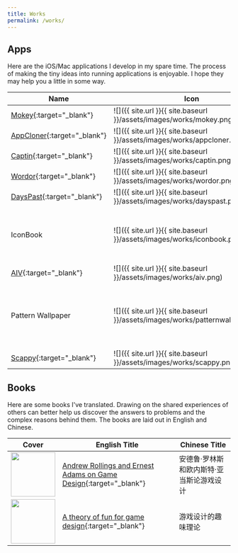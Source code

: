 ```yaml
---
title: Works
permalink: /works/
---
```


## Apps

Here are the iOS/Mac applications I develop in my spare time. The process of making the tiny ideas into running applications is enjoyable. I hope they may help you a little in some way.

Name | Icon | Description | Platform
--- | --- | --- | ---
[Mokey](http://mokey.mystrikingly.com/){:target="_blank"} | ![]({{ site.url }}{{ site.baseurl }}/assets/images/works/mokey.png) | Visualize Mac shortcuts. | Mac
[AppCloner](https://github.com/cool8jay/public/blob/master/appcloner/AppCloner.zip){:target="_blank"} | ![]({{ site.url }}{{ site.baseurl }}/assets/images/works/appcloner.png) | Run multiple instances of Mac app. | Mac
[Captin](https://github.com/cool8jay/public/blob/master/captin/Captin.zip){:target="_blank"} | ![]({{ site.url }}{{ site.baseurl }}/assets/images/works/captin.png) | Show Mac caps lock status. | Mac
[Wordor](https://apps.apple.com/cn/app/wordor/id1192997654?l=en-GB&mt=12){:target="_blank"} | ![]({{ site.url }}{{ site.baseurl }}/assets/images/works/wordor.png) | English word speller. | Mac
[DaysPast](https://apps.apple.com/cn/app/dayspast/id1230762386?l=en-GB&mt=12){:target="_blank"} | ![]({{ site.url }}{{ site.baseurl }}/assets/images/works/dayspast.png) | Days past notifier. | Mac
IconBook | ![]({{ site.url }}{{ site.baseurl }}/assets/images/works/iconbook.png) | A stockbook for your Mac icons. <br>[Free Version](https://apps.apple.com/us/app/iconbook-lite/id1624253520?mt=12){:target="_blank"}<br>[Standard Version](https://apps.apple.com/us/app/iconbook/id1497748783?mt=12){:target="_blank"}| Mac
[AIV](https://apps.apple.com/cn/app/aiv/id1551340425?l=en-GB&mt=12){:target="_blank"} | ![]({{ site.url }}{{ site.baseurl }}/assets/images/works/aiv.png) | Animated Image Viewer. | Mac
Pattern Wallpaper | ![]({{ site.url }}{{ site.baseurl }}/assets/images/works/patternwallpaper.png) | Generate wallpaper. <br>[Free Mac Version](https://apps.apple.com/us/app/pattern-wallpaper-lite/id1621524620?mt=12){:target="_blank"}<br>[Standard Mac Version](https://apps.apple.com/us/app/pattern-wallpaper-pro/id1618232946?mt=12){:target="_blank"}<br>[iOS Version](https://apps.apple.com/us/app/pattern-wallpaper-mobile/id1626853798){:target="_blank"} | iOS/Mac
[Scappy](https://apps.apple.com/us/app/scappy/id6462760788?mt=12){:target="_blank"} | ![]({{ site.url }}{{ site.baseurl }}/assets/images/works/scappy.png) | Convert image to text. | Mac

## Books

Here are some books I've translated. Drawing on the shared experiences of others can better help us discover the answers to problems and the complex reasons behind them. The books are laid out in English and Chinese.

Cover  | English Title | Chinese Title
--- | --- | ---
<img src="{{ site.url }}{{ site.baseurl }}/assets/images/works/andrew_rollings_and_ernest_adams_on_game_design.jpg" width="100" alt=""> |[Andrew Rollings and Ernest Adams on Game Design](https://cool8jay.gitbook.io/andrew-rollings-and-ernest-adams-on-game-design){:target="_blank"} | 安德鲁·罗林斯和欧内斯特·亚当斯论游戏设计
<img src="{{ site.url }}{{ site.baseurl }}/assets/images/works/a_theory_of_fun_for_game_design.png" width="100" alt=""> | [A theory of fun for game design](https://cool8jay.gitbook.io/theory-of-fun-for-game-design){:target="_blank"} | 游戏设计的趣味理论